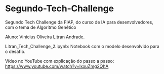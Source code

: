 # Segundo-Tech-Challenge
Segundo Tech Challenge da FIAP, do curso de IA para desenvolvedores, com o tema de Algoritmo Genético

Aluno: Vinícius Oliveira Litran Andrade.

Litran_Tech_Challenge_2.ipynb: Notebook com o modelo desenvolvido para o desafio.

Vídeo no YouTube com explicação do passo a passo: https://www.youtube.com/watch?v=IxxuZmg2QhA
